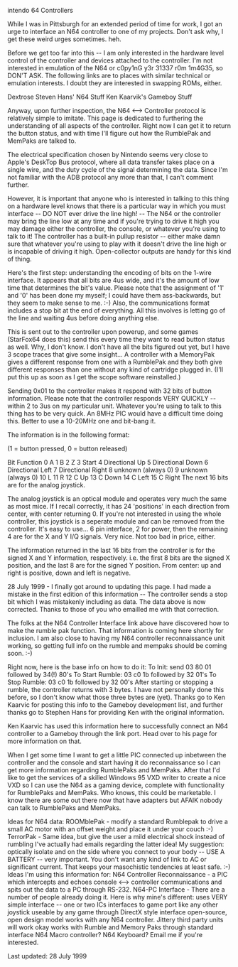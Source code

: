 intendo 64 Controllers



While I was in Pittsburgh for an extended period of time for work, I got an urge to interface an N64 controller to one of my projects. Don't ask why, I get these weird urges sometimes. heh.

Before we get too far into this -- I am only interested in the hardware level control of the controller and devices attached to the controller. I'm not interested in emulation of the N64 or c0py1nG y3r 31337 r0m 1m4G35, so DON'T ASK. The following links are to places with similar technical or emulation interests. I doubt they are interested in swapping ROMs, either.

Dextrose
Steven Hans' N64 Stuff
Ken Kaarvik's Gameboy Stuff



Anyway, upon further inspection, the N64 <--> Controller protocol is relatively simple to imitate. This page is dedicated to furthering the understanding of all aspects of the controller. Right now I can get it to return the button status, and with time I'll figure out how the RumblePak and MemPaks are talked to.

The electrical specification chosen by Nintendo seems very close to Apple's DeskTop Bus protocol, where all data transfer takes place on a single wire, and the duty cycle of the signal determining the data. Since I'm not familiar with the ADB protocol any more than that, I can't comment further.

However, it is important that anyone who is interested in talking to this thing on a hardware level knows that there is a particular way in which you must interface -- DO NOT ever drive the line high! -- The N64 or the controller may bring the line low at any time and if you're trying to drive it high you may damage either the controller, the console, or whatever you're using to talk to it! The controller has a built-in pullup resistor -- either make damn sure that whatever you're using to play with it doesn't drive the line high or is incapable of driving it high. Open-collector outputs are handy for this kind of thing.

Here's the first step: understanding the encoding of bits on the 1-wire interface. It appears that all bits are 4us wide, and it's the amount of low time that determines the bit's value. Please note that the assignment of '1' and '0' has been done my myself; I could have them ass-backwards, but they seem to make sense to me. :-) 
Also, the communications format includes a stop bit at the end of everything. All this involves is letting go of the line and waiting 4us before doing anything else.




This is sent out to the controller upon powerup, and some games (StarFox64 does this) send this every time they want to read button status as well. Why, I don't know. I don't have all the bits figured out yet, but I have 3 scope traces that give some insight... A controller with a MemoryPak gives a different response from one with a RumblePak and they both give different responses than one without any kind of cartridge plugged in. (I'll put this up as soon as I get the scope software reinstalled.)




Sending 0x01 to the controller makes it respond with 32 bits of button information. Please note that the controller responds VERY QUICKLY -- within 2 to 3us on my particular unit. Whatever you're using to talk to this thing has to be very quick. An 8MHz PIC would have a difficult time doing this. Better to use a 10-20MHz one and bit-bang it.

The information is in the following format:

(1 = button pressed, 0 = button released)

Bit	Function
0	A
1	B
2	Z
3	Start
4	Directional Up
5	Directional Down
6	Directional Left
7	Directional Right
8	unknown (always 0)
9	unknown (always 0)
10	L
11	R
12	C Up
13	C Down
14	C Left
15	C Right
The next 16 bits are for the analog joystick.

The analog joystick is an optical module and operates very much the same as most mice. If I recall correctly, it has 24 'positions' in each direction from center, with center returning 0. If you're not interested in using the whole controller, this joystick is a seperate module and can be removed from the controller. It's easy to use... 6 pin interface, 2 for power, then the remaining 4 are for the X and Y I/Q signals. Very nice. Not too bad in price, either.

The information returned in the last 16 bits from the controller is for the signed X and Y information, respectively. i.e. the first 8 bits are the signed X position, and the last 8 are for the signed Y position. From center: up and right is positive, down and left is negative.

28 July 1999 - I finally got around to updating this page. I had made a mistake in the first edition of this information -- The controller sends a stop bit which I was mistakenly including as data. The data above is now corrected. Thanks to those of you who emailled me with that correction.

The folks at the N64 Controller Interface link above have discovered how to make the rumble pak function. That information is coming here shortly for inclusion. I am also close to having my N64 controller reconnaissance unit working, so getting full info on the rumble and mempaks should be coming soon. :-)

Right now, here is the base info on how to do it:
To Init: send 03 80 01 followed by 34(!) 80's
To Start Rumble: 03 c0 1b followed by 32 01's
To Stop Rumble: 03 c0 1b followed by 32 00's
After starting or stopping a rumble, the controller returns with 3 bytes. I have not personally done this before, so I don't know what those three bytes are (yet). Thanks go to Ken Kaarvic for posting this info to the Gameboy development list, and further thanks go to Stephen Hans for providing Ken with the original information.

Ken Kaarvic has used this information here to successfully connect an N64 controller to a Gameboy through the link port. Head over to his page for more information on that. 


When I get some time I want to get a little PIC connected up inbetween the controller and the console and start having it do reconnaissance so I can get more information regarding RumblePaks and MemPaks. After that I'd like to get the services of a skilled Windows 95 VXD writer to create a nice VXD so I can use the N64 as a gaming device, complete with functionality for RumblePaks and MemPaks. Who knows, this could be marketable. I know there are some out there now that have adapters but AFAIK nobody can talk to RumblePaks and MemPaks.



Ideas for N64 data:
ROOMblePak - modify a standard Rumblepak to drive a small AC motor with an offset weight and place it under your couch :-)
TerrorPak - Same idea, but give the user a mild electrical shock instead of rumbling
I've actually had emails regarding the latter idea! My suggestion: optically isolate and on the side where you connect to your body -- USE A BATTERY -- very important. You don't want any kind of link to AC or significant current. That keeps your masochistic tendencies at least safe. :-)
Ideas I'm using this information for:
N64 Controller Reconnaissance - a PIC which intercepts and echoes console <--> controller communications and spits out the data to a PC through RS-232.
N64-PC Interface - There are a number of people already doing it. Here is why mine's different:
uses VERY simple interface -- one or two ICs
interfaces to game port like any other joystick
useable by any game through DirectX style interface
open-source, open design model
works with any N64 controller. Jittery third party units will work okay
works with Rumble and Memory Paks through standard interface
N64 Macro controller?
N64 Keyboard?
Email me if you're interested.



Last updated: 28 July 1999